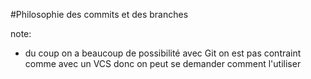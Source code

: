 #Philosophie des commits et des branches

note:
- du coup on a beaucoup de possibilité avec Git on est pas contraint comme avec un VCS donc on peut se demander comment l'utiliser
